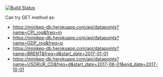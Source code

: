 [![Build Status](https://travis-ci.org/mini-kep/db.svg?branch=flask_sqlalchemy)](https://travis-ci.org/mini-kep/db)

Can try GET method as:
- <https://minikep-db.herokuapp.com/api/datapoints?name=CPI_rog&freq=m>
- <https://minikep-db.herokuapp.com/api/datapoints?name=GDP_rog&freq=q>
- <https://minikep-db.herokuapp.com/api/datapoints?name=BRENT&freq=d&start_date=2017-01-01>
- <https://minikep-db.herokuapp.com/api/datapoints?name=USDRUR_CD&freq=d&start_date=2017-08-01&end_date=2017-10-01>
